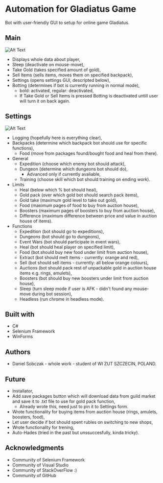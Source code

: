 # Automation for Gladiatus Game
Bot with user-friendly GUI to setup for online game Gladiatus.
## Main
![Alt Text](https://i.imgur.com/Y3i4TQc.jpg)

* Displays whole data about player,
* Sleep (deactivate on mouse-move),
* Take Gold (takes specified amount of gold),
* Sell Items (sells items, moves them on specified backpack),
* Settings (opens settings GUI, descripted below),
* Botting (determines if bot is currently running in normal mode),
  * bold: activated, regular: deactivated,
  * If Take Gold or Sell Items is pressed Botting is deactivated untill user will turn it on back again.

## Settings
![Alt Text](https://i.imgur.com/gxS7bkn.jpg)
* Logging (hopefully here is everything clear),
* Backpacks (determine which backpack bot should use for specific functions),
  * Food (move from packages found/bought food and heal from there).
* General
  * Expedition (choose which enemy bot should attack),
  * Dungeon (determine which dungeons bot should do),
    * Advanced only if currently avaliable,
  * Training (choose skill which bot should training on ending work).
* Limits
  * Heal (below which % bot should heal),
  * Gold pack (over which gold bot should search pack items),
  * Gold take (maximum gold level to take out gold),
  * Food (maximum pages of food to buy from auction house),
  * Boosters (maximum pages of boosters to buy from auction house),
  * Difference (maximum difference between price and value in auction house of items).
* Functions
  * Expedition (bot should go to expeditions),
  * Dungeons (bot should go to dungeons),
  * Event Wars (bot should participate in event wars),
  * Heal (bot should heal player on specified limit),
  * Food (bot should buy new food under limit from auction house),
  * Extract (bot should melt items - currently: orange and red),
  * Sell (bot should sell items - currently: all below orange colours),
  * Auctions (bot should pack rest of unpackable gold in auction house items e.g. rings, amulets),
  * Boosters (bot should buy new boosters under limit from auction house),
  * Sleep (turn sleep mode if user is AFK - didn't found any mouse-move during bot session),
  * Headless (run chrome in headless mode).

## Built with
* C#
* Selenium Framework
* WinForms

## Authors
* Daniel Sobczak - whole work - student of WI ZUT SZCZECIN, POLAND.

## Future
* Installator,
* Add save packages button which will download data from guild market and save it to .txt file to use for gold pack function,
  * Already wrote this, need just to pin it to Settings form.
* Wrote functionality for buying items from auction house (rings, amulets, boosters, food),
* Let user decide if bot should spent rubles on switching to new shops,
* Wrote functionality for trening,
* Auto-Hades (tried in the past but unssuccesfully, kinda tricky).

## Acknowledgments
* Community of Selenium Framework
* Community of Visual Studio
* Community of StackOverFlow :)
* Community of GitHub
